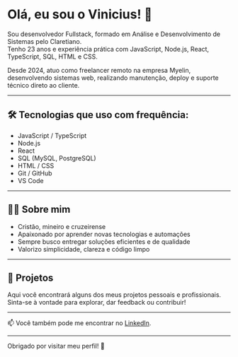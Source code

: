 # Olá, eu sou o Vinicius! 👋

Sou desenvolvedor Fullstack, formado em Análise e Desenvolvimento de Sistemas pelo Claretiano.  
Tenho 23 anos e experiência prática com JavaScript, Node.js, React, TypeScript, SQL, HTML e CSS.

Desde 2024, atuo como freelancer remoto na empresa Myelin, desenvolvendo sistemas web, realizando manutenção, deploy e suporte técnico direto ao cliente.

---

## 🛠 Tecnologias que uso com frequência:

- JavaScript / TypeScript  
- Node.js  
- React  
- SQL (MySQL, PostgreSQL)  
- HTML / CSS  
- Git / GitHub  
- VS Code  

---

## 🙋‍♂️ Sobre mim

- Cristão, mineiro e cruzeirense  
- Apaixonado por aprender novas tecnologias e automações  
- Sempre busco entregar soluções eficientes e de qualidade  
- Valorizo simplicidade, clareza e código limpo

---

## 🚀 Projetos

Aqui você encontrará alguns dos meus projetos pessoais e profissionais.  
Sinta-se à vontade para explorar, dar feedback ou contribuir!

---

📫 Você também pode me encontrar no [LinkedIn](https://www.linkedin.com/in/vinicius-moraes-25992b217/).

---

Obrigado por visitar meu perfil! 🚀
